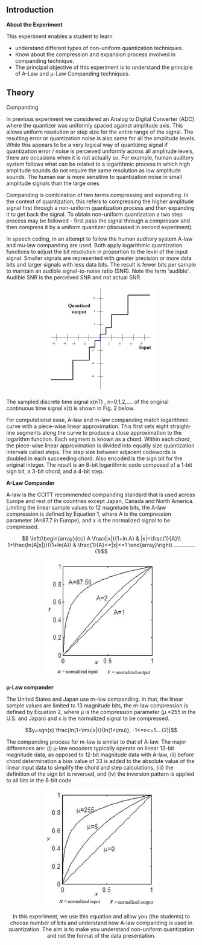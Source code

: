 ## Introduction

**About the Experiment**


This experiment enables a student to learn

<ul>
                    <li>understand different types of non-uniform quantization techniques.</li>
                    <li>Know about the compression and expansion process involved in companding technique.</li>
                    <li>The principal objective of this experiment is to understand the principle of A-Law and μ-Law Companding techniques.</li>
                </ul>

## Theory
<div class="content" id="experiment-article-section-2-content">                            
                            <p>Companding</p>
                            <p class="heading-content">In previous experiment we considered an Analog to Digital Converter (ADC) where the quantizer was 
                                uniformly spaced against amplitude axis. This allows uniform resolution or step size for the entire range of the signal. 
                                The resulting error or quantization noise is also same for all the amplitude levels. While this appears to be a very 
                                logical way of quantizing signal if quantization error / noise is perceived uniformly across all amplitude levels, there 
                                are occasions when it is not actually so. For example, human auditory system follows what can be related to a logarithmic
                                process in which high amplitude sounds do not require the same resolution as low amplitude sounds. The human ear is more 
                                sensitive to quantization noise in small amplitude signals than the large ones </p>
                            <p class="heading-content">  Companding is combination of two terms compressing and expanding. In the context of quantization, 
                                this refers to compressing the higher amplitude signal first through a non-uniform quantization process and then expanding 
                                it to get back the signal. To obtain non-uniform quantization a two step process may be followed - first pass the signal 
                                through a compressor and then compress it by a uniform quantizer (discussed in second experiment).</p>
                            <p class="heading-content">In speech coding, in an attempt to follow the human auditory system A-law and mu-law companding 
                                are used. Both apply logarithmic quantization functions to adjust the bit resolution in proportion to the level of the 
                                input signal. Smaller signals are represented with greater precision or more data bits and larger signals with less data 
                                bits. The result is fewer bits per sample to maintain an audible signal-to-noise ratio (SNR). Note the term 'audible'.
                                Audible SNR is the perceived SNR and not actual SNR.</p class="content"><center><img style="width:292px;height:281px;" src="images/pic-1.jpg" alt=""/></center></p>
                            <p class="heading-content">The sampled discrete time signal x(nT) , n=0,1,2,.... of the original continuous time signal x(t)
                                is shown in Fig. 2 below.</p>
                            <p class="heading-content">For computational ease, A-law and m-law companding match logarithmic curve with a piece-wise
                                linear approximation. This first sets eight straight-line segments along the curve to produce a close approximation to 
                                the logarithm function. Each segment is known as a chord. Within each chord, the piece-wise linear approximation is 
                                divided into equally size quantization intervals called steps. The step size between adjacent codewords is doubled in 
                                each succeeding chord. Also encoded is the sign bit for the original integer. The result is an 8-bit logarithmic code 
                                composed of a 1-bit sign bit, a 3-bit chord, and a 4-bit step.</p>
                            <p><b>A-Law Compander</b></p>
                            <p class="heading-content">A-law is the CCITT recommended companding standard that is used across Europe and rest of the 
                                countries except Japan, Canada and North America. Limiting the linear sample values to 12 magnitude bits, the A-law 
                                compression is defined by Equation 1, where A is the compression parameter (A=87.7 in Europe), and x is the normalized 
                                signal to be compressed.
                              
$$
\left(\begin{array}{cc} 
A \frac{|x|}{1+ln A} & |x|<\frac{1}{A}\\
1+\frac{ln(A|x|)}{(1+ln(A)} & \frac{1}{A}<=|x|<=1
\end{array}\right)
..............(1)$$

<p class="content"><center><img style="width:300px;height:312px;" src="images/pic-2.jpg" alt=""/></center></p>
<p><b>&mu;-Law compander</b></p>
<p class="heading-content">The United States and Japan use m-law companding. In that, the linear sample values are limited to 13 magnitude bits, the m-law compression is defined by Equation 2, where &mu; is the compression parameter (&mu; =255 in the U.S. and Japan) and x is the normalized signal to be compressed.</p>

$$y=sgn(x) \frac{ln(1+\mu|x|)}{ln(1+\mu)}, -1<=x<=1....(2)|$$

The companding process for m-law is similar to that of A-law. The major differences are: (i) &mu;-law encoders typically operate on linear 13-bit magnitude data, as opposed to 12-bit magnitude data with A-law, 
(ii) before chord determination a bias value of 33 is added to the absolute value of the linear input data to simplify the chord and step calculations, (iii) the definition of the sign bit is reversed, and (iv) the inversion pattern is applied to all bits in the 8-bit code</p>

<p class="content" ><center><img style="width:302px;height:312px;" src="images/pic-3.jpg" alt="" />
  
<p class="heading-content">In this experiment, we use this equation and allow you (the students) to choose number of bits and understand how A-law companding is used in quantization. The aim is to make you understand non-uniform quantization and not the format of the data presentation.</p>



 <script id="MathJax-script" async src="https://cdn.jsdelivr.net/npm/mathjax@3.2.2/es5/tex-mml-chtml.js"></script>    
 
